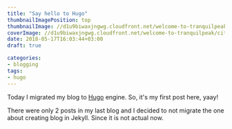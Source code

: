 ```yaml
---
title: "Say hello to Hugo"
thumbnailImagePosition: top
thumbnailImage: //d1u9biwaxjngwg.cloudfront.net/welcome-to-tranquilpeak/city-750.jpg
coverImage: //d1u9biwaxjngwg.cloudfront.net/welcome-to-tranquilpeak/city.jpg
date: 2018-05-17T16:03:44+03:00
draft: true

categories:
- blogging
tags:
- hugo
---
```


Today I migrated my blog to [Hugo](https://gohugo.io) engine. So, it's my first post here, yaay!

<!--more-->

There were only 2 posts in my last blog and I decided to not migrate the one about creating blog in Jekyll. Since it is not actual now.
